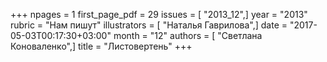 +++
npages = 1
first_page_pdf = 29
issues = [ "2013_12",]
year = "2013"
rubric = "Нам пишут"
illustrators = [ "Наталья Гаврилова",]
date = "2017-05-03T00:17:30+03:00"
month = "12"
authors = [ "Светлана Коноваленко",]
title = "Листовертень"
+++
